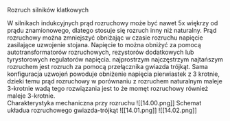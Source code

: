 Rozruch silników klatkowych

W silnikach indukcyjnych prąd rozruchowy może być nawet 5x więkrzy od prądu znamionowego, dlatego stosuje się rozruch inny niż naturalny. Prąd rozruchowy można zmniejszyć obniżając w czasie rozruchu napięcie zasilające uzwojenie stojana. Napięcie to można obniżyć za pomocą autotransformatorów rozruchowych, rezystorów dodatkowych lub tyrystorowych regulatorów napięcia. 
najprostrzym najczęstrzym najtańszym rozruchem jest rozruch za pomocą przełącznika gwiazda trójkąt. Sama konfiguracja uzwojeń powoduje obniżenie napięcia pierwiastek z 3 krotnie, dzieki temu prąd rozruchowy w porównaniu z rozruchem naturalnym maleje 3-krotnie wadą tego rozwiązania jest to że momęt rozruchowy również maleje 3-krotnie.  
Charakterystyka mechaniczna przy rozruchu
![[14.00.png]]
Schemat układua rozruchowego gwiazda-trójkąt
![[14.01.png]]
![[14.02.png]]
